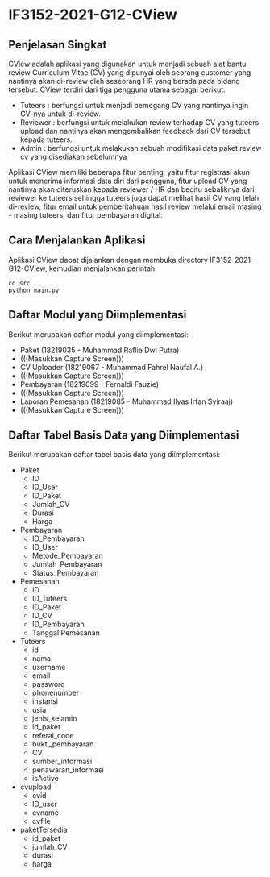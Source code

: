# IF3152-2021-G12-CView
## Penjelasan Singkat
CView adalah aplikasi yang digunakan untuk menjadi sebuah alat bantu review Curriculum Vitae (CV) yang dipunyai oleh seorang customer yang nantinya akan di-review oleh seseorang HR yang berada pada bidang tersebut. CView terdiri dari tiga pengguna utama sebagai berikut.
- Tuteers : berfungsi untuk menjadi pemegang CV yang nantinya ingin CV-nya untuk di-review.
- Reviewer : berfungsi untuk melakukan review terhadap CV yang tuteers upload dan nantinya akan mengembalikan feedback dari CV tersebut kepada tuteers.
- Admin : berfungsi untuk melakukan sebuah modifikasi data paket review cv yang disediakan sebelumnya

Aplikasi CView memiliki beberapa fitur penting, yaitu fitur registrasi akun untuk menerima informasi data diri dari pengguna, fitur upload CV yang nantinya akan diteruskan kepada reviewer / HR dan begitu sebaliknya dari reviewer ke tuteers sehingga tuteers juga dapat melihat hasil CV yang telah di-review, fitur email untuk pemberitahuan hasil review melalui email masing - masing tuteers, dan fitur pembayaran digital.

## Cara Menjalankan Aplikasi
Aplikasi CView dapat dijalankan dengan membuka directory IF3152-2021-G12-CView, kemudian menjalankan perintah
```
cd src
python main.py
```
## Daftar Modul yang Diimplementasi
Berikut merupakan daftar modul yang diimplementasi:
- Paket (18219035 - Muhammad Raflie Dwi Putra)
- (((Masukkan Capture Screen)))
- CV Uploader (18219067 - Muhammad Fahrel Naufal A.)
- (((Masukkan Capture Screen)))
- Pembayaran (18219099 - Fernaldi Fauzie)
- (((Masukkan Capture Screen)))
- Laporan Pemesanan (18219085 - Muhammad Ilyas Irfan Syiraaj)
- (((Masukkan Capture Screen)))

## Daftar Tabel Basis Data yang Diimplementasi
Berikut merupakan daftar tabel basis data yang diimplementasi:
- Paket
  - ID
  - ID_User
  - ID_Paket
  - Jumlah_CV
  - Durasi
  - Harga
- Pembayaran
  - ID_Pembayaran
  - ID_User
  - Metode_Pembayaran
  - Jumlah_Pembayaran
  - Status_Pembayaran
- Pemesanan
  - ID
  - ID_Tuteers
  - ID_Paket
  - ID_CV
  - ID_Pembayaran
  - Tanggal Pemesanan
- Tuteers
  - id
  - nama
  - username
  - email
  - password
  - phonenumber
  - instansi
  - usia
  - jenis_kelamin
  - id_paket
  - referal_code
  - bukti_pembayaran
  - CV
  - sumber_informasi
  - penawaran_informasi
  - isActive
- cvupload
  - cvid
  - ID_user
  - cvname
  - cvfile
- paketTersedia
  - id_paket
  - jumlah_CV
  - durasi
  - harga
